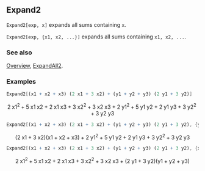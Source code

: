 ## Expand2

`Expand2[exp, x]` expands all sums containing `x`.

`Expand2[exp, {x1, x2, ...}]`  expands all sums containing `x1, x2, ...`.

### See also

[Overview](Extra/FeynCalc.md), [ExpandAll2](ExpandAll2.md).

### Examples

```mathematica
Expand2[(x1 + x2 + x3) (2 x1 + 3 x2) + (y1 + y2 + y3) (2 y1 + 3 y2)]
```

$$2 \;\text{x1}^2+5 \;\text{x1} \;\text{x2}+2 \;\text{x1} \;\text{x3}+3 \;\text{x2}^2+3 \;\text{x2} \;\text{x3}+2 \;\text{y1}^2+5 \;\text{y1} \;\text{y2}+2 \;\text{y1} \;\text{y3}+3 \;\text{y2}^2+3 \;\text{y2} \;\text{y3}$$

```mathematica
Expand2[(x1 + x2 + x3) (2 x1 + 3 x2) + (y1 + y2 + y3) (2 y1 + 3 y2), {y1, y2}]
```

$$(2 \;\text{x1}+3 \;\text{x2}) (\text{x1}+\text{x2}+\text{x3})+2 \;\text{y1}^2+5 \;\text{y1} \;\text{y2}+2 \;\text{y1} \;\text{y3}+3 \;\text{y2}^2+3 \;\text{y2} \;\text{y3}$$

```mathematica
Expand2[(x1 + x2 + x3) (2 x1 + 3 x2) + (y1 + y2 + y3) (2 y1 + 3 y2), {x1, x2}]
```

$$2 \;\text{x1}^2+5 \;\text{x1} \;\text{x2}+2 \;\text{x1} \;\text{x3}+3 \;\text{x2}^2+3 \;\text{x2} \;\text{x3}+(2 \;\text{y1}+3 \;\text{y2}) (\text{y1}+\text{y2}+\text{y3})$$
